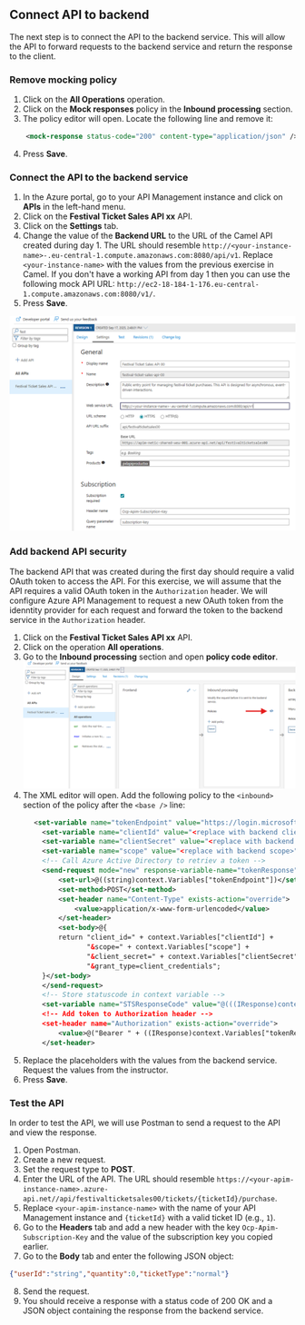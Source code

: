 ## Connect API to backend

The next step is to connect the API to the backend service. This will allow the API to forward requests to the backend service and return the response to the client.

### Remove mocking policy
1. Click on the **All Operations** operation.
2. Click on the **Mock responses** policy in the **Inbound processing** section.
3. The policy editor will open. Locate the following line and remove it:

```xml
    <mock-response status-code="200" content-type="application/json" />
```
4. Press **Save**.

### Connect the API to the backend service

1. In the Azure portal, go to your API Management instance and click on **APIs** in the left-hand menu.
2. Click on the **Festival Ticket Sales API xx** API.
3. Click on the **Settings** tab.
4. Change the value of the **Backend URL** to the URL of the Camel API created during day 1. The URL should resemble `http://<your-instance-name>-.eu-central-1.compute.amazonaws.com:8080/api/v1`. Replace `<your-instance-name>` with the values from the previous exercise in Camel. If you don't have a working API from day 1 then you can use the following mock API URL: `http://ec2-18-184-1-176.eu-central-1.compute.amazonaws.com:8080/v1/`.
5. Press **Save**.

  ![APIM Change backend](../../assets/images/apim-change-backend.png)

### Add backend API security
The backend API that was created during the first day should require a valid OAuth token to access the API. For this exercise, we will assume that the API requires a valid OAuth token in the `Authorization` header. We will configure Azure API Management to request a new OAuth token from the idenntity provider for each request and forward the token to the backend service in the `Authorization` header.

1. Click on the **Festival Ticket Sales API xx** API.
2. Click on the operation **All operations**.
3. Go to the **Inbound processing** section and open **policy code editor**.
 ![APIM policy editor](../../assets/images/apim-policy-editor.png)
 4. The XML editor will open. Add the following policy to the `<inbound>` section of the policy after the `<base />` line:
```xml
      <set-variable name="tokenEndpoint" value="https://login.microsoftonline.com/09385aae-477d-4c3c-bb3d-36f75a52cdc3/oauth2/v2.0/token" />
        <set-variable name="clientId" value="<replace with backend clientId>" />
        <set-variable name="clientSecret" value="<replace with backend secret>" />
        <set-variable name="scope" value="<replace with backend scope>" />
        <!-- Call Azure Active Directory to retriev a token -->
        <send-request mode="new" response-variable-name="tokenResponse" timeout="20" ignore-error="false">
            <set-url>@((string)context.Variables["tokenEndpoint"])</set-url>
            <set-method>POST</set-method>
            <set-header name="Content-Type" exists-action="override">
                <value>application/x-www-form-urlencoded</value>
            </set-header>
            <set-body>@{
            return "client_id=" + context.Variables["clientId"] + 
                   "&scope=" + context.Variables["scope"] + 
                   "&client_secret=" + context.Variables["clientSecret"] + 
                   "&grant_type=client_credentials";
        }</set-body>
        </send-request>
        <!-- Store statuscode in context variable -->
        <set-variable name="STSResponseCode" value="@(((IResponse)context.Variables["tokenResponse"]).StatusCode)" />
        <!-- Add token to Authorization header -->
        <set-header name="Authorization" exists-action="override">
            <value>@("Bearer " + ((IResponse)context.Variables["tokenResponse"]).Body.As&lt;JObject&gt;()["access_token"])</value>
        </set-header>
 ```
 5. Replace the placeholders with the values from the backend service. Request the values from the instructor.
 6. Press **Save**.


### Test the API
In order to test the API, we will use Postman to send a request to the API and view the response.

1. Open Postman.
2. Create a new request.
3. Set the request type to **POST**.
4. Enter the URL of the API. The URL should resemble `https://<your-apim-instance-name>.azure-api.net//api/festivalticketsales00/tickets/{ticketId}/purchase`.
5. Replace `<your-apim-instance-name>` with the name of your API Management instance and `{ticketId}` with a valid ticket ID (e.g., `1`).
6. Go to the **Headers** tab and add a new header with the key `Ocp-Apim-Subscription-Key` and the value of the subscription key you copied earlier.
7. Go to the **Body** tab and enter the following JSON object:

```json
{"userId":"string","quantity":0,"ticketType":"normal"}
```
8. Send the request.
9. You should receive a response with a status code of 200 OK and a JSON object containing the response from the backend service.
